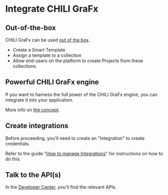 # Integrate CHILI GraFx

## Out-of-the-box

CHILI GraFx can be used [out of the box](/CHILI-GraFx/concepts/template-management/).

- Create a Smart Template
- Assign a template to a collection
- Allow end-users on the platform to create Projects from these collections.

## Powerful CHILI GraFx engine

If you want to harness the full power of the CHILI GraFx engine, you can integrate it into your application.

More info on [the concept](/CHILI-GraFx/concepts/integrations/).

## Create integrations

Before proceeding, you'll need to create an "Integration" to create credentials.

Refer to the guide "[How to manage Integrations](/CHILI-GraFx/guides/integrations/)" for instructions on how to do this.

## Talk to the API(s)

In the [Developer Center](/GraFx-Developers/), you'll find the relevant APIs.